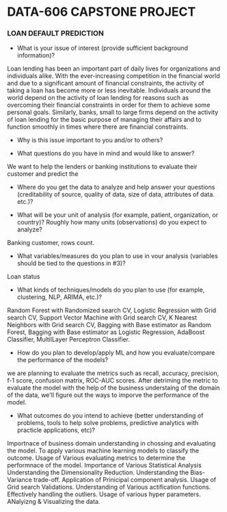 # DATA-606 CAPSTONE PROJECT
### LOAN DEFAULT PREDICTION
- What is your issue of interest (provide sufficient background information)?

Loan lending has been an important part of daily lives for organizations and individuals alike. With the ever-increasing competition in the financial world and due to a significant amount of financial constraints, the activity of taking a loan has become more or less inevitable. Individuals around the world depend on the activity of loan lending for reasons such as overcoming their financial constraints in order for them to achieve some personal goals. Similarly, banks, small to large firms depend on the activity of loan lending for the basic purpose of managing their affairs and to function smoothly in times where there are financial constraints.

- Why is this issue important to you and/or to others?

- What questions do you have in mind and would like to answer?

 We want to help the lenders or banking institutions to evaluate their customer and predict the  
 
- Where do you get the data to analyze and help answer your questions (creditability of source, quality of data, size of data, attributes of data. etc.)?

- What will be your unit of analysis (for example, patient, organization, or country)? Roughly how many units (observations) do you expect to analyze?

 Banking customer, rows count.
 
- What variables/measures do you plan to use in vour analysis (variables should be tied to the questions in #3)?

Loan status

- What kinds of techniques/models do you plan to use (for example, clustering, NLP, ARIMA, etc.)?

Random Forest with Randomized search CV, Logistic Regression with Grid search CV, Support Vector Machine with Grid search CV, K Nearest Neighbors with Grid search CV, Bagging with Base estimator as Random Forest, Bagging with Base estimator as Logistic Regression, AdaBoost Classifier, MultilLayer Perceptron Classifier.

- How do you plan to develop/apply ML and how you evaluate/compare the performance of the models?

we are planning to evaluate the metrics such as recall, accuracy, precision, f-1 score, confusion matrix, ROC-AUC scores. After detriming the metric to evaluate the model with the help of the business understaing of the domain of the data, we'll figure out the ways to imporve the performance of the model.

- What outcomes do you intend to achieve (better understanding of problems, tools to help solve problems, predictive analytics with practicle applications, etc)?

Importnace of business domain understanding in chossing and evaluating the model.
To apply various machine learning models to classify the outcome.
Usage of Various evaluating metrics to determine the performnace of the model.
Importance of Various Statistical Analysis
Understanding the Dimensionality Reduction.
Understanding the Bias-Variance trade-off.
Application of Prinicipal component analysis.
Usage of Grid search Validations.
Understanding of Various actification functions. 
Effectively handling the outliers.
Usage of various hyper parameters.
ANalyizng & Visualizing the data.

